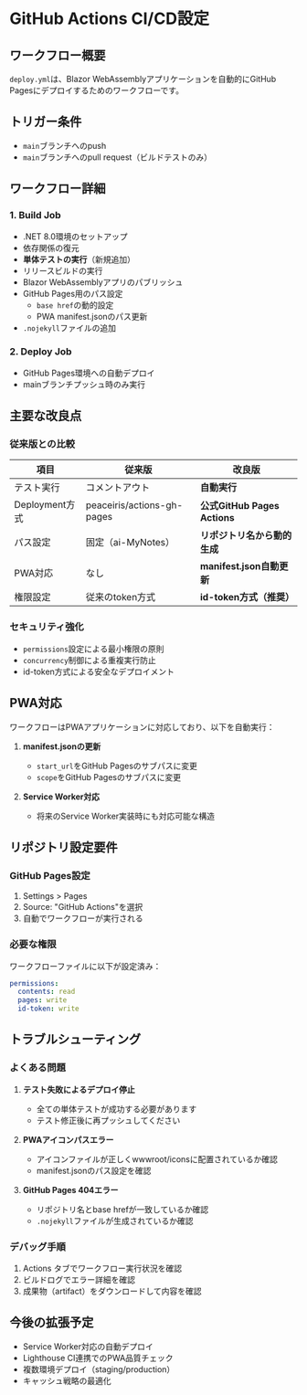 # GitHub Actions CI/CD設定

## ワークフロー概要

`deploy.yml`は、Blazor WebAssemblyアプリケーションを自動的にGitHub Pagesにデプロイするためのワークフローです。

## トリガー条件

- `main`ブランチへのpush
- `main`ブランチへのpull request（ビルドテストのみ）

## ワークフロー詳細

### 1. Build Job
- .NET 8.0環境のセットアップ
- 依存関係の復元
- **単体テストの実行**（新規追加）
- リリースビルドの実行
- Blazor WebAssemblyアプリのパブリッシュ
- GitHub Pages用のパス設定
  - `base href`の動的設定
  - PWA manifest.jsonのパス更新
- `.nojekyll`ファイルの追加

### 2. Deploy Job  
- GitHub Pages環境への自動デプロイ
- mainブランチプッシュ時のみ実行

## 主要な改良点

### 従来版との比較
| 項目 | 従来版 | 改良版 |
|------|--------|--------|
| テスト実行 | コメントアウト | **自動実行** |
| Deployment方式 | peaceiris/actions-gh-pages | **公式GitHub Pages Actions** |
| パス設定 | 固定（ai-MyNotes） | **リポジトリ名から動的生成** |
| PWA対応 | なし | **manifest.json自動更新** |
| 権限設定 | 従来のtoken方式 | **id-token方式（推奨）** |

### セキュリティ強化
- `permissions`設定による最小権限の原則
- `concurrency`制御による重複実行防止
- id-token方式による安全なデプロイメント

## PWA対応

ワークフローはPWAアプリケーションに対応しており、以下を自動実行：

1. **manifest.jsonの更新**
   - `start_url`をGitHub Pagesのサブパスに変更
   - `scope`をGitHub Pagesのサブパスに変更

2. **Service Worker対応**
   - 将来のService Worker実装時にも対応可能な構造

## リポジトリ設定要件

### GitHub Pages設定
1. Settings > Pages
2. Source: "GitHub Actions"を選択
3. 自動でワークフローが実行される

### 必要な権限
ワークフローファイルに以下が設定済み：
```yaml
permissions:
  contents: read
  pages: write  
  id-token: write
```

## トラブルシューティング

### よくある問題

1. **テスト失敗によるデプロイ停止**
   - 全ての単体テストが成功する必要があります
   - テスト修正後に再プッシュしてください

2. **PWAアイコンパスエラー** 
   - アイコンファイルが正しくwwwroot/iconsに配置されているか確認
   - manifest.jsonのパス設定を確認

3. **GitHub Pages 404エラー**
   - リポジトリ名とbase hrefが一致しているか確認
   - `.nojekyll`ファイルが生成されているか確認

### デバッグ手順

1. Actions タブでワークフロー実行状況を確認
2. ビルドログでエラー詳細を確認  
3. 成果物（artifact）をダウンロードして内容を確認

## 今後の拡張予定

- Service Worker対応の自動デプロイ
- Lighthouse CI連携でのPWA品質チェック
- 複数環境デプロイ（staging/production）
- キャッシュ戦略の最適化